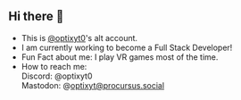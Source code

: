 ## Hi there 👋

- This is [@optixyt0](https://github.com/optixyt0)'s alt account.
- I am currently working to become a Full Stack Developer!
- Fun Fact about me: I play VR games most of the time.
- How to reach me:<br>
  Discord: @optixyt0 <br>
  Mastodon: @optixyt@procursus.social
  
<!--
**opt1xyt/opt1xyt** is a ✨ _special_ ✨ repository because its `README.md` (this file) appears on your GitHub profile.

Here are some ideas to get you started:

- 🔭 I’m currently working on ...
- 🌱 I’m currently learning ...
- 👯 I’m looking to collaborate on ...
- 🤔 I’m looking for help with ...
- 💬 Ask me about ...
- 📫 How to reach me: ...
- 😄 Pronouns: ...
- ⚡ Fun fact: ...
-->
